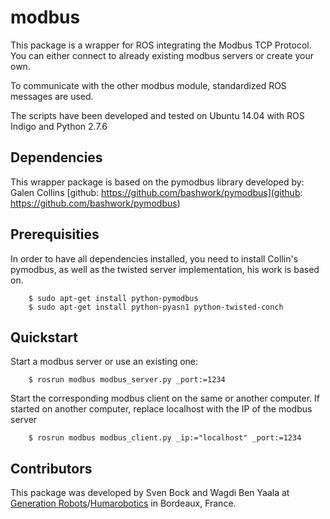 
modbus
======

This package is a wrapper for ROS integrating the Modbus TCP Protocol.
You can either connect to already existing modbus servers or create your own.

To communicate with the other modbus module, standardized ROS messages are used.

The scripts have been developed and tested on Ubuntu 14.04 with ROS Indigo and Python 2.7.6

## Dependencies

This wrapper package is based on the pymodbus library developed by: Galen Collins
[github: https://github.com/bashwork/pymodbus](github: https://github.com/bashwork/pymodbus)

## Prerequisities

In order to have all dependencies installed, you need to install Collin's pymodbus, as well as the
twisted server implementation, his work is based on.
```
	$ sudo apt-get install python-pymodbus
	$ sudo apt-get install python-pyasn1 python-twisted-conch
```

## Quickstart

Start a modbus server or use an existing one:
```
	$ rosrun modbus modbus_server.py _port:=1234
```
Start the corresponding modbus client on the same or another computer. 
If started on another computer, replace localhost with the IP of the modbus server
```
	$ rosrun modbus modbus_client.py _ip:="localhost" _port:=1234
```

## Contributors

This package was developed by Sven Bock and Wagdi Ben Yaala at [Generation Robots](http://www.generationrobots.com/en/)/[Humarobotics](http://www.humarobotics.com) in Bordeaux, France.
